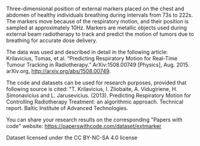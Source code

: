 Three-dimensional position of external markers placed on the chest and abdomen of healthy individuals breathing during intervals from 73s to 222s. The markers move because of the respiratory motion, and their position is sampled at approximately 10Hz. Markers are metallic objects used during external beam radiotherapy to track and predict the motion of tumors due to breathing for accurate dose delivery.

The data was used and described in detail in the following article: Krilavicius, Tomas, et al. “Predicting Respiratory Motion for Real-Time Tumour Tracking in Radiotherapy.” ArXiv:1508.00749 [Physics], Aug. 2015. arXiv.org, http://arxiv.org/abs/1508.00749.

The code and datasets can be used for research purposes, provided that following source is cited:
"T. Krilavicius, I. Zliobaite, A. Vidugiriene, H. Simonavicius and L. Jarusevicius. (2013). Predicting Respiratory Motion for Controlling Radiotherapy Treatment: an algorithmic approach. Technical report. Baltic Institute of Advanced Technologies.

You can share your research results on the corresponding "Papers with code" website:
https://paperswithcode.com/dataset/extmarker

Dataset licensed under the CC BY-NC-SA 4.0 license
